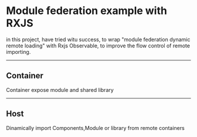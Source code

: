 # Module federation example with RXJS

in this project, have tried witu success, to wrap "module federation dynamic remote loading" with Rxjs Observable, to improve the flow control of remote importing.

---

## Container

Container expose module and shared library

---

## Host

Dinamically import Components,Module or library from remote containers
